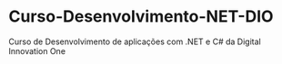 # Curso-Desenvolvimento-NET-DIO
Curso de Desenvolvimento de aplicações com .NET e C# da Digital Innovation One
